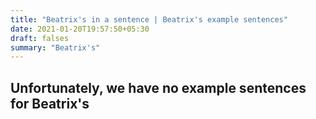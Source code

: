 ```yaml
---
title: "Beatrix's in a sentence | Beatrix's example sentences"
date: 2021-01-20T19:57:50+05:30
draft: falses
summary: "Beatrix's"
---
```

## Unfortunately, we have no example sentences for Beatrix's                 
